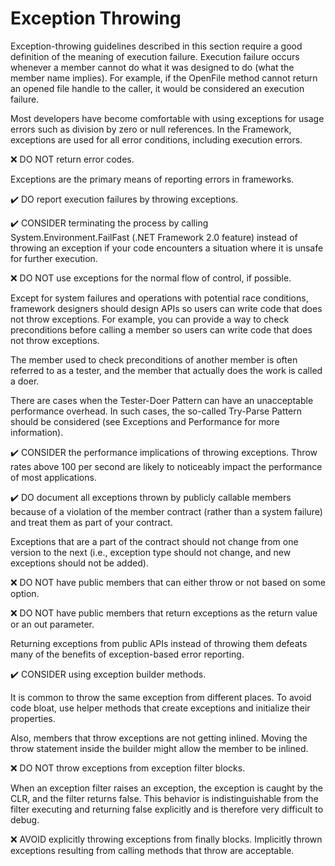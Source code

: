 # Exception Throwing

Exception-throwing guidelines described in this section require a good definition of the meaning of execution failure. Execution failure occurs whenever a member cannot do what it was designed to do (what the member name implies). For example, if the OpenFile method cannot return an opened file handle to the caller, it would be considered an execution failure.

Most developers have become comfortable with using exceptions for usage errors such as division by zero or null references. In the Framework, exceptions are used for all error conditions, including execution errors.

❌ DO NOT return error codes.

Exceptions are the primary means of reporting errors in frameworks.

✔️ DO report execution failures by throwing exceptions.

✔️ CONSIDER terminating the process by calling System.Environment.FailFast (.NET Framework 2.0 feature) instead of throwing an exception if your code encounters a situation where it is unsafe for further execution.

❌ DO NOT use exceptions for the normal flow of control, if possible.

Except for system failures and operations with potential race conditions, framework designers should design APIs so users can write code that does not throw exceptions. For example, you can provide a way to check preconditions before calling a member so users can write code that does not throw exceptions.

The member used to check preconditions of another member is often referred to as a tester, and the member that actually does the work is called a doer.

There are cases when the Tester-Doer Pattern can have an unacceptable performance overhead. In such cases, the so-called Try-Parse Pattern should be considered (see Exceptions and Performance for more information).

✔️ CONSIDER the performance implications of throwing exceptions. Throw rates above 100 per second are likely to noticeably impact the performance of most applications.

✔️ DO document all exceptions thrown by publicly callable members because of a violation of the member contract (rather than a system failure) and treat them as part of your contract.

Exceptions that are a part of the contract should not change from one version to the next (i.e., exception type should not change, and new exceptions should not be added).

❌ DO NOT have public members that can either throw or not based on some option.

❌ DO NOT have public members that return exceptions as the return value or an out parameter.

Returning exceptions from public APIs instead of throwing them defeats many of the benefits of exception-based error reporting.

✔️ CONSIDER using exception builder methods.

It is common to throw the same exception from different places. To avoid code bloat, use helper methods that create exceptions and initialize their properties.

Also, members that throw exceptions are not getting inlined. Moving the throw statement inside the builder might allow the member to be inlined.

❌ DO NOT throw exceptions from exception filter blocks.

When an exception filter raises an exception, the exception is caught by the CLR, and the filter returns false. This behavior is indistinguishable from the filter executing and returning false explicitly and is therefore very difficult to debug.

❌ AVOID explicitly throwing exceptions from finally blocks. Implicitly thrown exceptions resulting from calling methods that throw are acceptable.